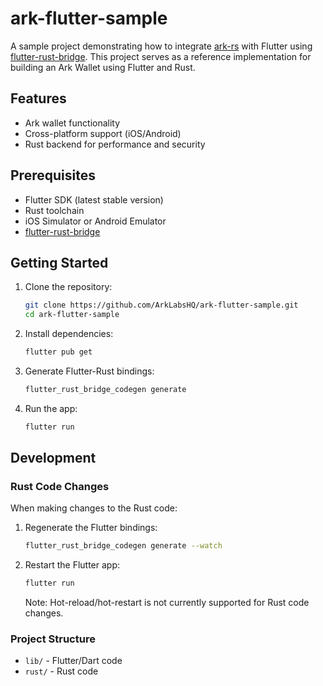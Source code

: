 # ark-flutter-sample

A sample project demonstrating how to integrate [ark-rs](https://github.com/ArkLabsHQ/ark-rs/) with Flutter using [flutter-rust-bridge](https://cjycode.com/flutter_rust_bridge/). This project serves as a reference implementation for building an Ark Wallet using Flutter and Rust.

## Features

- Ark wallet functionality
- Cross-platform support (iOS/Android)
- Rust backend for performance and security

## Prerequisites

- Flutter SDK (latest stable version)
- Rust toolchain
- iOS Simulator or Android Emulator
- [flutter-rust-bridge](https://cjycode.com/flutter_rust_bridge/)

## Getting Started

1. Clone the repository:
   ```bash
   git clone https://github.com/ArkLabsHQ/ark-flutter-sample.git
   cd ark-flutter-sample
   ```

2. Install dependencies:
   ```bash
   flutter pub get
   ```

3. Generate Flutter-Rust bindings:
   ```bash
   flutter_rust_bridge_codegen generate
   ```

4. Run the app:
   ```bash
   flutter run
   ```

## Development

### Rust Code Changes

When making changes to the Rust code:

1. Regenerate the Flutter bindings:
   ```bash
   flutter_rust_bridge_codegen generate --watch
   ```

2. Restart the Flutter app:
   ```bash
   flutter run
   ```
   Note: Hot-reload/hot-restart is not currently supported for Rust code changes.

### Project Structure

- `lib/` - Flutter/Dart code
- `rust/` - Rust code
